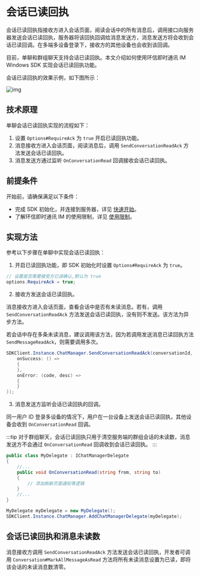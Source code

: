 # 会话已读回执

会话已读回执指接收方进入会话页面，阅读会话中的所有消息后，调用接口向服务器发送会话已读回执，服务器将该回执回调给消息发送方，消息发送方将会收到会话已读回调。在多端多设备登录下，接收方的其他设备也会收到该回调。

目前，单聊和群组聊天支持会话已读回执。本文介绍如何使用环信即时通讯 IM Windows SDK 实现会话已读回执功能。

会话已读回执的效果示例，如下图所示：

![img](/images/uikit/chatuikit/feature/conversation/conversation_read.png) 

## 技术原理

 单聊会话已读回执实现的流程如下：

  1. 设置 `Options#RequireAck` 为 `true` 开启已读回执功能。
  2. 消息接收方进入会话页面，阅读消息后，调用 `SendConversationReadAck` 方法发送会话已读回执。
  3. 消息发送方通过监听 `OnConversationRead` 回调接收会话已读回执。
   
## 前提条件

开始前，请确保满足以下条件：

- 完成 SDK 初始化，并连接到服务器，详见 [快速开始](quickstart.html)。
- 了解环信即时通讯 IM 的使用限制，详见 [使用限制](/product/limitation.html)。   

 ## 实现方法

 参考以下步骤在单聊中实现会话已读回执：

 1. 开启已读回执功能，即 SDK 初始化时设置 `Options#RequireAck` 为 `true`。

 ```csharp
// 设置是否需要接受方已读确认,默认为 true
options.RequireAck = true;
 ```

 2. 接收方发送会话已读回执。

消息接收方进入会话页面，查看会话中是否有未读消息。若有，调用 `SendConversationReadAck` 方法发送会话已读回执，没有则不发送。该方法为异步方法。

若会话中存在多条未读消息，建议调用该方法，因为若调用发送消息已读回执方法 `SendMessageReadAck`，则需要调用多次。

```csharp
SDKClient.Instance.ChatManager.SendConversationReadAck(conversationId, new CallBack(
    onSuccess: () =>
    {
    },
    onError: (code, desc) =>
    {
    }
));
```

3. 消息发送方监听会话已读回执的回调。

同一用户 ID 登录多设备的情况下，用户在一台设备上发送会话已读回执，其他设备会收到 `OnConversationRead` 回调。

:::tip
对于群组聊天，会话已读回执只用于清空服务端的群组会话的未读数，消息发送方不会通过 `OnConversationRead` 回调收到会话已读回执。
:::

```csharp
public class MyDelegate : IChatManagerDelegate
{
	//...	
	public void OnConversationRead(string from, string to)
	{
		// 添加刷新页面通知等逻辑
	}
	//...
}

MyDelegate myDelegate = new MyDelegate();
SDKClient.Instance.ChatManager.AddChatManagerDelegate(myDelegate);
```

## 会话已读回执和消息未读数

消息接收方调用 `SendConversationReadAck` 方法发送会话已读回执，开发者可调用 `Conversation#MarkAllMessageAsRead` 方法将所有未读消息设置为已读，即将该会话的未读消息数清零。
